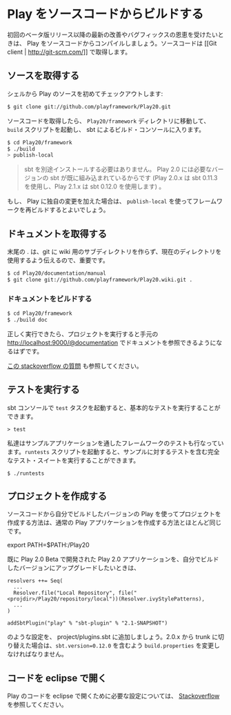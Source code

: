 <!-- translated -->
<!-- # Building Play from sources -->
# Play をソースコードからビルドする

<!-- To benefit from the latest improvements and bug fixes after the initial beta release, you may want to compile Play from sources. You’ll need a [[Git client | http://git-scm.com/]] to fetch the sources. -->
初回のベータ版リリース以降の最新の改善やバグフィックスの恩恵を受けたいときは、 Play をソースコードからコンパイルしましょう。ソースコードは [[Git client | http://git-scm.com/]] で取得します。

<!-- ##Grab the source -->
## ソースを取得する

<!-- From the shell, first checkout the Play sources: -->
シェルから Play のソースを初めてチェックアウトします:

```bash
$ git clone git://github.com/playframework/Play20.git
```

<!-- Then go to the `Play20/framework` directory and launch the `build` script to enter the sbt build console: -->
ソースコードを取得したら、 `Play20/framework` ディレクトリに移動して、 `build` スクリプトを起動し、 sbt によるビルド・コンソールに入ります。

```bash
$ cd Play20/framework
$ ./build
> publish-local
```

<!-- > Note that you don’t need to install sbt yourself: Play 2.0 embeds its own version (Play 2.0.x uses sbt 0.11.3 and Play 2.1.x uses sbt 0.12.0). -->
> sbt を別途インストールする必要はありません。 Play 2.0 には必要なバージョンの sbt が既に組み込まれているからです (Play 2.0.x は sbt 0.11.3 を使用し、Play 2.1.x は sbt 0.12.0 を使用します) 。

<!-- If you want to make changes to the code you can use `publish-local` to rebuild the framework. -->
もし、 Play に独自の変更を加えた場合は、 `publish-local` を使ってフレームワークを再ビルドするとよいでしょう。

<!-- ##Grab the documentation -->
## ドキュメントを取得する

<!-- The . at the end is significant, because it tells git to use the current directory, rather than making a subdirectory for the wiki. -->
末尾の . は、git に wiki 用のサブディレクトリを作らず、現在のディレクトリを使用するよう伝えるので、重要です。

```bash
$ cd Play20/documentation/manual
$ git clone git://github.com/playframework/Play20.wiki.git .
```
<!-- ###build the documentation -->
### ドキュメントをビルドする

```bash
$ cd Play20/framework
$ ./build doc
```
<!-- If done properly, once you run a project, you should be able to see documentation available locally at [http://localhost:9000/@documentation](http://localhost:9000/@documentation) -->
正しく実行できたら、プロジェクトを実行すると手元の [http://localhost:9000/@documentation](http://localhost:9000/@documentation) でドキュメントを参照できるようになるはずです。

<!-- You can also refer to [this stackoverflow question.](http://stackoverflow.com/questions/10525791/build-play2-0-documentation-from-source-so-that-it-is-available-from-documentat). -->
[この stackoverflow の質問](http://stackoverflow.com/questions/10525791/build-play2-0-documentation-from-source-so-that-it-is-available-from-documentat) も参照してください。

<!-- ## Running tests -->
## テストを実行する

<!-- You can run basic tests from the sbt console using the `test` task: -->
sbt コンソールで `test` タスクを起動すると、基本的なテストを実行することができます。

```
> test
```

<!-- We are also using several Play applications to test the framework. To run this complete test suite, use the `runtests` script: -->
私達はサンプルアプリケーションを通したフレームワークのテストも行なっています。`runtests` スクリプトを起動すると、サンプルに対するテストを含む完全なテスト・スイートを実行することができます。

```
$ ./runtests
```

<!-- ## Creating projects -->
## プロジェクトを作成する

<!-- Creating projects using the Play version you have built from source works much the same as a regular Play application. -->
ソースコードから自分でビルドしたバージョンの Play を使ってプロジェクトを作成する方法は、通常の Play アプリケーションを作成する方法とほとんど同じです。

export PATH=$PATH:<projdir>/Play20

<!-- If you have an existing Play 2.0 application that you are upgrading from Play 2.0 Beta to edge, please add  -->
既に Play 2.0 Beta で開発された Play 2.0 アプリケーションを、自分でビルドしたバージョンにアップグレードしたいときは、

```
resolvers ++= Seq(
  ...
  Resolver.file("Local Repository", file("<projdir>/Play20/repository/local"))(Resolver.ivyStylePatterns),
  ...
)

addSbtPlugin("play" % "sbt-plugin" % "2.1-SNAPSHOT")
```

<!-- to project/plugins.sbt. If you switch from 2.0.x to trunk you must change `build.properties` to contain `sbt.version=0.12.0` -->
のような設定を、 project/plugins.sbt に追加しましょう。2.0.x から trunk に切り替えた場合は、`sbt.version=0.12.0` を含むよう `build.properties` を変更しなければなりません。

<!-- ## Using Code in eclipse. -->
## コードを eclipse で開く

<!-- You can find at [Stackoverflow](http://stackoverflow.com/questions/10053201/how-to-setup-eclipse-ide-work-on-the-playframework-2-0/10055419#10055419) some information how to setup eclipse to work on the code. -->
Play のコードを eclipse で開くために必要な設定については、 [Stackoverflow](http://stackoverflow.com/questions/10053201/how-to-setup-eclipse-ide-work-on-the-playframework-2-0/10055419#10055419) を参照してください。
